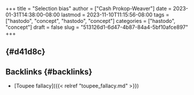 +++
title = "Selection bias"
author = ["Cash Prokop-Weaver"]
date = 2023-01-31T14:38:00-08:00
lastmod = 2023-11-10T11:15:56-08:00
tags = ["hastodo", "concept", "hastodo", "concept"]
categories = ["hastodo", "concept"]
draft = false
slug = "513126d1-6d47-4b87-84a4-5bf10afce897"
+++

##  {#d41d8c}


## Backlinks {#backlinks}

-   [Toupee fallacy]({{< relref "toupee_fallacy.md" >}})

